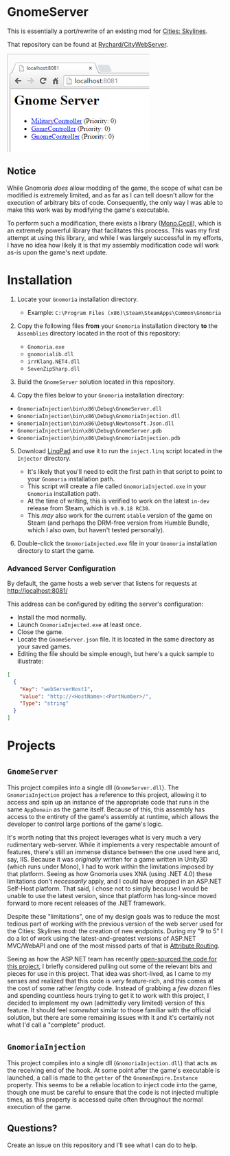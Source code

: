 # GnomeServer

This is essentially a port/rewrite of an existing mod for [Cities: Skylines](http://www.citiesskylines.com).

That repository can be found at [Rychard/CityWebServer](https://github.com/Rychard/CityWebServer).

![Screenshot](./Screenshot.png)

## Notice

While Gnomoria *does* allow modding of the game, the scope of what can be modified is extremely limited, and as far as I can tell doesn't allow for the execution of arbitrary bits of code.  Consequently, the only way I was able to make this work was by modifying the game's executable.  

To perform such a modification, there exists a library ([Mono.Cecil](https://github.com/jbevain/cecil)), which is an extremely powerful library that facilitates this process.  This was my first attempt at using this library, and while I was largely successful in my efforts, I have no idea how likely it is that my assembly modification code will work as-is upon the game's next update.

# Installation

1. Locate your `Gnomoria` installation directory.
    - Example: `C:\Program Files (x86)\Steam\SteamApps\Common\Gnomoria`

2. Copy the following files **from** your `Gnomoria` installation directory **to** the `Assemblies` directory located in the root of this repository:
    - `Gnomoria.exe`
    - `gnomorialib.dll`
    - `irrKlang.NET4.dll`
    - `SevenZipSharp.dll`

4. Build the `GnomeServer` solution located in this repository.

5. Copy the files below to your `Gnomoria` installation directory:
  - `GnomoriaInjection\bin\x86\Debug\GnomeServer.dll`
  - `GnomoriaInjection\bin\x86\Debug\GnomoriaInjection.dll`
  - `GnomoriaInjection\bin\x86\Debug\Newtonsoft.Json.dll`
  - `GnomoriaInjection\bin\x86\Debug\GnomeServer.pdb`
  - `GnomoriaInjection\bin\x86\Debug\GnomoriaInjection.pdb`

5. Download [LinqPad](http://www.linqpad.net/) and use it to run the `inject.linq` script located in the `Injector` directory.
    - It's likely that you'll need to edit the first path in that script to point to your `Gnomoria` installation path.
    - This script will create a file called `GnomoriaInjected.exe` in your `Gnomoria` installation path.
    - At the time of writing, this is verified to work on the latest `in-dev` release from Steam, which is `v0.9.18 RC30`.
    - This *may* also work for the current `stable` version of the game on Steam (and perhaps the DRM-free version from Humble Bundle, which I also own, but haven't tested personally).
 
6. Double-click the `GnomoriaInjected.exe` file in your `Gnomoria` installation directory to start the game.

### Advanced Server Configuration
By default, the game hosts a web server that listens for requests at [http://localhost:8081/](http://localhost:8081/)

This address can be configured by editing the server's configuration:
- Install the mod normally.
- Launch `GnomoriaInjected.exe` at least once.
- Close the game.
- Locate the `GnomeServer.json` file.  It is located in the same directory as your saved games.
- Editing the file should be simple enough, but here's a quick sample to illustrate:
```json
[
  {
    "Key": "webServerHost1",
    "Value": "http://<HostName>:<PortNumber>/",
    "Type": "string"
  }
]
```

# Projects

## `GnomeServer`

This project compiles into a single dll (`GnomeServer.dll`).  The `GnomoriaInjection` project has a reference to this project, allowing it to access and spin up an instance of the appropriate code that runs in the same `AppDomain` as the game itself.  Because of this, this assembly has access to the entirety of the game's assembly at runtime, which allows the developer to control large portions of the game's logic.

It's worth noting that this project leverages what is very much a very rudimentary web-server.  While it implements a very respectable amount of features, there's still an immense distance between the one used here and, say, IIS.  Because it was *originally* written for a game written in Unity3D (which runs under Mono), I had to work within the limitations imposed by that platform.  Seeing as how Gnomoria uses XNA (using .NET 4.0) these limitations don't *necessarily* apply, and I could have dropped in an ASP.NET Self-Host platform.  That said, I chose not to simply because I would be unable to use the latest version, since that platform has long-since moved forward to more recent releases of the .NET framework.

Despite these "limitations", one of my design goals was to reduce the most tedious part of working with the previous version of the web server used for the Cities: Skylines mod: the creation of new endpoints.  During my "9 to 5" I do a lot of work using the latest-and-greatest versions of ASP.NET MVC/WebAPI and one of the most missed parts of that is [Attribute Routing](http://blogs.msdn.com/b/webdev/archive/2013/10/17/attribute-routing-in-asp-net-mvc-5.aspx).

Seeing as how the ASP.NET team has recently [open-sourced the code for this project](https://github.com/ASP-NET-MVC/aspnetwebstack), I briefly considered pulling out some of the relevant bits and pieces for use in this project.  That idea was short-lived, as I came to my senses and realized that this code is *very* feature-rich, and this comes at the cost of some rather *lengthy* code.  Instead of grabbing a *few dozen* files and spending countless hours trying to get it to work with this project, I decided to implement my own (admittedly very limited) version of this feature.  It should feel *somewhat* similar to those familiar with the official solution, but there are some remaining issues with it and it's certainly not what I'd call a "complete" product.


## `GnomoriaInjection`

This project compiles into a single dll (`GnomoriaInjection.dll`) that acts as the receiving end of the hook.  At some point after the game's executable is launched, a call is made to the `getter` of the `GnomanEmpire.Instance` property.  This seems to be a reliable location to inject code into the game, though one must be careful to ensure that the code is not injected multiple times, as this property is accessed quite often throughout the normal execution of the game.

## Questions?

Create an issue on this repository and I'll see what I can do to help.